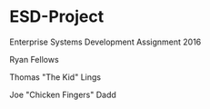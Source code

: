 # ESD-Project
Enterprise Systems Development Assignment 2016

Ryan Fellows

Thomas "The Kid" Lings

Joe "Chicken Fingers" Dadd
